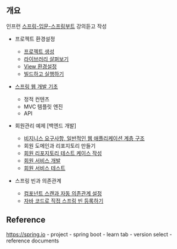 ## 개요
인프런 [스프링-입문-스프링부트](https://www.inflearn.com/course/%EC%8A%A4%ED%94%84%EB%A7%81-%EC%9E%85%EB%AC%B8-%EC%8A%A4%ED%94%84%EB%A7%81%EB%B6%80%ED%8A%B8) 강의듣고 작성 

- 프로젝트 환경설정
    - [프로젝트 생성](https://www.notion.so/3-621e84f9199541fea3335c62052718f8)
    - [라이브러리 살펴보기](https://www.notion.so/4-5f96c9691c4f4640a799f2f1df41b350)
    - [View 환경설정](https://www.notion.so/5-View-cf3ce685366a4235ac0221dfb93aaac5)
    - [빌드하고 실행하기](https://www.notion.so/6-4aba2dc670cc4e1c8bc3120793a5c87f)

- [스프링 웹 개발 기초](https://www.notion.so/ceff33ea262442f88171bd19854ee538)
    - 정적 컨텐츠
    - MVC 템플릿 엔진
    - API

-  회원관리 예제 [백엔드 개발]
    - [비지니스 요구사항, 일반적인 웹 애플리케이션 계층 구조](https://www.notion.so/424dd23147a7492793030b765d73c435)
    - 회원 도메인과 리포지토리 만들기
    - [회원 리포지토리 테스트 케이스 작성](https://www.notion.so/11-9714ade5861d44188a93bbdc461e7959)
    - [회원 서비스 개발](https://www.notion.so/12-73c9ee0f55fb481897afae4a2647c5dd)
    - [회원 서비스 테스트](https://www.notion.so/14-8921b53f4e524e06a9af6ec488b2b5cf)
    
- 스프링 빈과 의존관계
    - [컴포넌트 스캔과 자동 의존관계 설정](https://www.notion.so/15-da0793c49c2541519c6b6f7274134582)
    - [자바 코드로 직접 스프링 빈 등록하기](https://www.notion.so/16-c9475e7a0eec4ba9b94322b5607f50f9)
    
## Reference
https://spring.io - project - spring boot - learn tab - version select - reference documents
